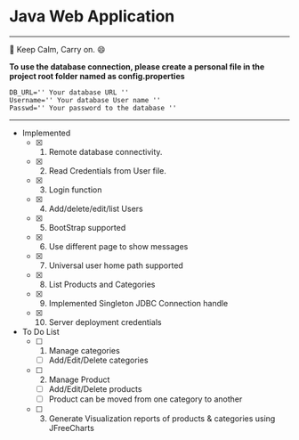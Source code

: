 # Java Web Application
---
:punch: Keep Calm, Carry on. :smile:

**To use the database connection, please create a personal file in the project root folder named as config.properties**
```
DB_URL='' Your database URL ''
Username='' Your database User name ''
Passwd='' Your password to the database ''
```
---
- Implemented
	- [x] 1. Remote database connectivity.
	- [x] 2. Read Credentials from User file.
	- [x] 3. Login function
	- [x] 4. Add/delete/edit/list Users
	- [x] 5. BootStrap supported
	- [x] 6. Use different page to show messages
	- [x] 7. Universal user home path supported
	- [x] 8. List Products and Categories
	- [x] 9. Implemented Singleton JDBC Connection handle
	- [x] 10. Server deployment credentials

- To Do List 
	- [ ] 1. Manage categories
		- [ ] Add/Edit/Delete categories
	- [ ] 2. Manage Product
		- [ ] Add/Edit/Delete products
		- [ ] Product can be moved from one category to another
	- [ ] 3. Generate Visualization reports of products & categories using JFreeCharts
